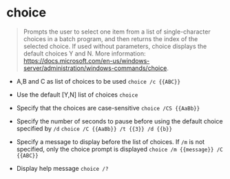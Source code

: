 # choice
> Prompts the user to select one item from a list of single-character choices in a batch program, and then returns the index of the selected choice.
> If used without parameters, choice displays the default choices Y and N.
> More information: <https://docs.microsoft.com/en-us/windows-server/administration/windows-commands/choice>.

- A,B and C as list of choices to be used
`choice /c {{ABC}}`

- Use the default [Y,N] list of choices
`choice`

- Specify that the choices are case-sensitive
`choice /CS {{AaBb}}`

- Specify the number of seconds to pause before using the default choice specified by `/d`
`choice /C {{AaBb}} /t {{3}} /d {{b}}`

- Specify a message to display before the list of choices. If `/m` is not specified, only the choice prompt is displayed
`choice /m {{message}} /C {{ABC}}`

- Display help message
`choice /?`
